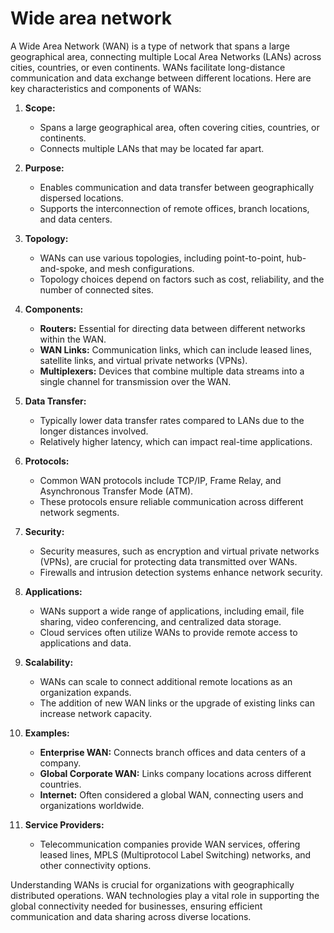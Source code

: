 # Wide area network
A Wide Area Network (WAN) is a type of network that spans a large geographical area, connecting multiple Local Area Networks (LANs) across cities, countries, or even continents. WANs facilitate long-distance communication and data exchange between different locations. Here are key characteristics and components of WANs:

1. **Scope:**
   - Spans a large geographical area, often covering cities, countries, or continents.
   - Connects multiple LANs that may be located far apart.

2. **Purpose:**
   - Enables communication and data transfer between geographically dispersed locations.
   - Supports the interconnection of remote offices, branch locations, and data centers.

3. **Topology:**
   - WANs can use various topologies, including point-to-point, hub-and-spoke, and mesh configurations.
   - Topology choices depend on factors such as cost, reliability, and the number of connected sites.

4. **Components:**
   - **Routers:** Essential for directing data between different networks within the WAN.
   - **WAN Links:** Communication links, which can include leased lines, satellite links, and virtual private networks (VPNs).
   - **Multiplexers:** Devices that combine multiple data streams into a single channel for transmission over the WAN.

5. **Data Transfer:**
   - Typically lower data transfer rates compared to LANs due to the longer distances involved.
   - Relatively higher latency, which can impact real-time applications.

6. **Protocols:**
   - Common WAN protocols include TCP/IP, Frame Relay, and Asynchronous Transfer Mode (ATM).
   - These protocols ensure reliable communication across different network segments.

7. **Security:**
   - Security measures, such as encryption and virtual private networks (VPNs), are crucial for protecting data transmitted over WANs.
   - Firewalls and intrusion detection systems enhance network security.

8. **Applications:**
   - WANs support a wide range of applications, including email, file sharing, video conferencing, and centralized data storage.
   - Cloud services often utilize WANs to provide remote access to applications and data.

9. **Scalability:**
   - WANs can scale to connect additional remote locations as an organization expands.
   - The addition of new WAN links or the upgrade of existing links can increase network capacity.

10. **Examples:**
    - **Enterprise WAN:** Connects branch offices and data centers of a company.
    - **Global Corporate WAN:** Links company locations across different countries.
    - **Internet:** Often considered a global WAN, connecting users and organizations worldwide.

11. **Service Providers:**
    - Telecommunication companies provide WAN services, offering leased lines, MPLS (Multiprotocol Label Switching) networks, and other connectivity options.

Understanding WANs is crucial for organizations with geographically distributed operations. WAN technologies play a vital role in supporting the global connectivity needed for businesses, ensuring efficient communication and data sharing across diverse locations.